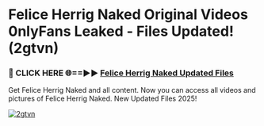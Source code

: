 # Felice Herrig Naked Original Videos 0nlyFans Leaked - Files Updated! (2gtvn)

<h3>🔴 CLICK HERE 🌐==►► <a href="https://tinyurl.com/yckcrads" rel="nofollow">Felice Herrig Naked Updated Files</a></h3>

Get Felice Herrig Naked and all content. Now you can access all videos and pictures of Felice Herrig Naked. New Updated Files 2025!

[![2gtvn](https://i.imgur.com/hpKpOFt.gif)](https://tinyurl.com/yckcrads)
